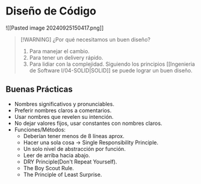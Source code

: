 # Diseño de Código

![[Pasted image 20240925150417.png]]



> [!WARNING] ¿Por qué necesitamos un buen diseño?
> 1. Para manejar el cambio.
> 2. Para tener un delivery rápido.
> 3. Para lidiar con la complejidad.
> Siguiendo los principios [[Ingenieria de Software I/04-SOLID|SOLID]] se puede lograr un buen diseño.

## Buenas Prácticas
- Nombres significativos y pronunciables.
- Preferir nombres claros a comentarios.
- Usar nombres que revelen su intención.
- No dejar valores fijos, usar constantes con nombres claros.
- Funciones/Métodos:
	- Deberían tener menos de 8 líneas aprox.
	- Hacer una sola cosa -> Single Responsibility Principle.
	- Un solo nivel de abstracción por función.
	- Leer de arriba hacia abajo.
	- DRY Principle(Don't Repeat Yourself).
	- The Boy Scout Rule.
	- The Principle of Least Surprise.